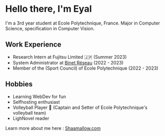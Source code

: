 # Hello there, I'm Eyal

I'm a 3rd year student at Ecole Polytechnique, France.
Major in Computer Science, specification in Computer Vision.

## Work Experience

- Research Intern at Fujitsu Limited :jp: (Summer 2023)
- System Administrator at [Binet Réseau](https://br.binets.fr) (2022 - 2023)
- Member of the (Sport Council) of Ecole Polytechnique (2022 - 2023)

## Hobbies

- Learning WebDev for fun
- Selfhosting enthusiast
- Volleyball Player :volleyball: (Captain and Setter of Ecole Polytechnique's volleyball team)
- LighNovel reader

Learn more about me here : [Shaamallow.com](https://shaamallow.com)
